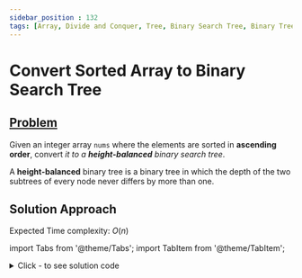 ```yaml
---
sidebar_position : 132
tags: [Array, Divide and Conquer, Tree, Binary Search Tree, Binary Tree]
---
```


# Convert Sorted Array to Binary Search Tree

## [Problem](https://leetcode.com/problems/convert-sorted-array-to-binary-search-tree/)

<p>Given an integer array <code>nums</code> where the elements are sorted in <strong>ascending order</strong>, convert <em>it to a <strong>height-balanced</strong> binary search tree</em>.</p>

<p>A <strong>height-balanced</strong> binary tree is a binary tree in which the depth of the two subtrees of every node never differs by more than one.</p>

## Solution Approach

Expected Time complexity: $O(n)$

import Tabs from '@theme/Tabs';
import TabItem from '@theme/TabItem';

<details><summary>Click - to see solution code</summary>

<Tabs>
<TabItem value="cpp" label="C++">

```cpp
class Solution {
   public:
    TreeNode* createBST(vector<int> nums, int start, int end) {
        if (start > end) return NULL;
        int mid = (start + end) / 2;
        TreeNode* root = new TreeNode(nums[mid]);
        root->left = createBST(nums, start, mid - 1);
        root->right = createBST(nums, mid + 1, end);
        return root;
    }

    TreeNode* sortedArrayToBST(vector<int>& nums) {
        return createBST(nums, 0, nums.size() - 1);
    }
};

```
</TabItem>
</Tabs>

</details>
